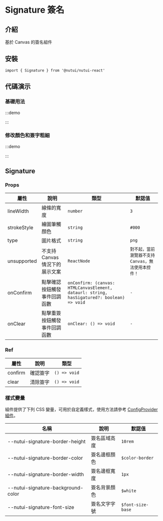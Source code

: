 # Signature 簽名

## 介紹

基於 Canvas 的簽名組件

## 安裝

```tsx
import { Signature } from '@nutui/nutui-react'
```

## 代碼演示

### 基礎用法

:::demo

<CodeBlock src='h5/demo1.tsx'></CodeBlock>

:::

### 修改顏色和簽字粗細

:::demo

<CodeBlock src='h5/demo2.tsx'></CodeBlock>

:::

## Signature

### Props

| 屬性 | 說明 | 類型 | 默認值 |
| --- | --- | --- | --- |
| lineWidth | 線條的寬度 | `number` | `3` |
| strokeStyle | 繪圖筆觸顏色 | `string` | `#000` |
| type | 圖片格式 | `string` | `png` |
| unsupported | 不支持 Canvas 情況下的展示文案 | `ReactNode` | `對不起，當前瀏覽器不支持 Canvas，無法使用本控件！` |
| onConfirm | 點擊確認按鈕觸發事件回調函數 | `onConfirm: (canvas: HTMLCanvasElement, dataurl: string, hasSigatured?: boolean) => void` | `-` |
| onClear | 點擊重簽按鈕觸發事件回調函數 | `onClear: () => void` | `-` |

### Ref

| 屬性 | 說明 | 類型 |
| --- | --- | --- |
| confirm | 確認簽字 | `() => void` |
| clear | 清除簽字 | `() => void` |

### 樣式變量

組件提供了下列 CSS 變量，可用於自定義樣式，使用方法請參考 [ConfigProvider 組件](#/zh-CN/component/configprovider)。

| 名稱 | 說明 | 默認值 |
| --- | --- | --- |
| \--nutui-signature-border-height | 簽名區域高度 | `10rem` |
| \--nutui-signature-border-color | 簽名邊框顏色 | `$color-border` |
| \--nutui-signature-border-width | 簽名邊框寬度 | `1px` |
| \--nutui-signature-background-color | 簽名背景顏色 | `$white` |
| \--nutui-signature-font-size | 簽名文字字號 | `$font-size-base` |